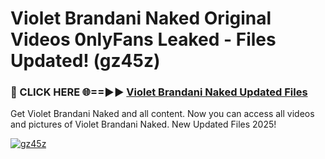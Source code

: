 # Violet Brandani Naked Original Videos 0nlyFans Leaked - Files Updated! (gz45z)

<h3>🔴 CLICK HERE 🌐==►► <a href="https://tinyurl.com/yckcrads" rel="nofollow">Violet Brandani Naked Updated Files</a></h3>

Get Violet Brandani Naked and all content. Now you can access all videos and pictures of Violet Brandani Naked. New Updated Files 2025!

[![gz45z](https://i.imgur.com/hpKpOFt.gif)](https://tinyurl.com/yckcrads)
